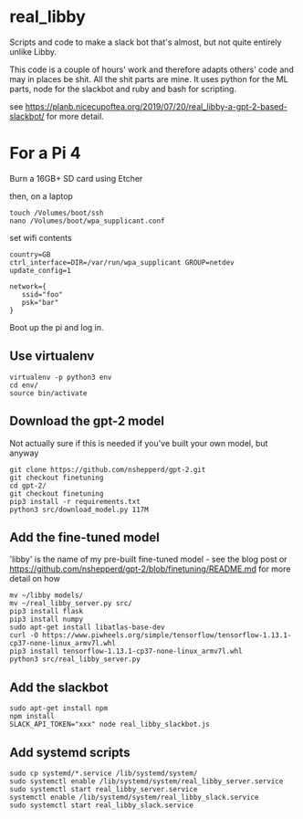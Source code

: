 # real_libby

Scripts and code to make a slack bot that's almost, but not quite entirely unlike Libby.

This code is a couple of hours' work and therefore adapts others' code and may in places be shit. All the shit parts are 
mine. It uses python for the ML parts, node for the slackbot and ruby and bash for scripting.

see https://planb.nicecupoftea.org/2019/07/20/real_libby-a-gpt-2-based-slackbot/ for more detail.


# For a Pi 4

Burn a 16GB+ SD card using Etcher

then, on a laptop

```
touch /Volumes/boot/ssh
nano /Volumes/boot/wpa_supplicant.conf
```

set wifi contents
```
country=GB
ctrl_interface=DIR=/var/run/wpa_supplicant GROUP=netdev
update_config=1

network={
   ssid="foo"
   psk="bar"
}
```

Boot up the pi and log in.

## Use virtualenv

```
virtualenv -p python3 env
cd env/
source bin/activate
```

## Download the gpt-2 model

Not actually sure if this is needed if you've built your own model, but anyway

```
git clone https://github.com/nshepperd/gpt-2.git
git checkout finetuning
cd gpt-2/
git checkout finetuning
pip3 install -r requirements.txt 
python3 src/download_model.py 117M
```

## Add the fine-tuned model

'libby' is the name of my pre-built fine-tuned model - see the blog post or https://github.com/nshepperd/gpt-2/blob/finetuning/README.md for more detail on how

```
mv ~/libby models/
mv ~/real_libby_server.py src/
pip3 install flask
pip3 install numpy
sudo apt-get install libatlas-base-dev
curl -O https://www.piwheels.org/simple/tensorflow/tensorflow-1.13.1-cp37-none-linux_armv7l.whl
pip3 install tensorflow-1.13.1-cp37-none-linux_armv7l.whl
python3 src/real_libby_server.py
```

## Add the slackbot

```
sudo apt-get install npm
npm install
SLACK_API_TOKEN="xxx" node real_libby_slackbot.js
```

## Add systemd scripts

```
sudo cp systemd/*.service /lib/systemd/system/
sudo systemctl enable /lib/systemd/system/real_libby_server.service
sudo systemctl start real_libby_server.service
systemctl enable /lib/systemd/system/real_libby_slack.service
sudo systemctl start real_libby_slack.service
```


